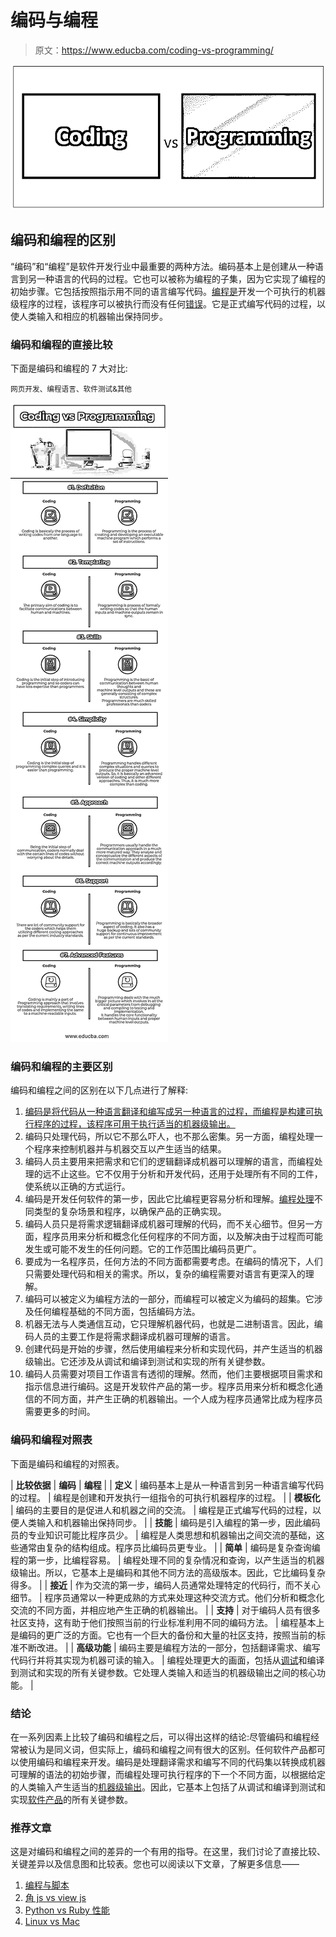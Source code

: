 # 编码与编程

> 原文：<https://www.educba.com/coding-vs-programming/>

![Coding vs Programming](img/92c753d72cb118f01c91fedfbddef6d6.png)



## 编码和编程的区别

“编码”和“编程”是软件开发行业中最重要的两种方法。编码基本上是创建从一种语言到另一种语言的代码的过程。它也可以被称为编程的子集，因为它实现了编程的初始步骤。它包括按照指示用不同的语言编写代码。[编程是](https://www.educba.com/what-is-a-programming-language/)开发一个可执行的机器级程序的过程，该程序可以被执行而没有任何[错误](https://www.educba.com/errors-in-website/)。它是正式编写代码的过程，以使人类输入和相应的机器输出保持同步。

### 编码和编程的直接比较

下面是编码和编程的 7 大对比:

<small>网页开发、编程语言、软件测试&其他</small>

![Coding vs Programming Infographics](img/f5f7ddf8231f8d95e5165fee9c2b5363.png)



### 编码和编程的主要区别

编码和编程之间的区别在以下几点进行了解释:

1.  [编码是将代码从一种语言翻译和编写成另一种语言的过程，而编程是构建可执行程序的过程，该程序可用于执行适当的机器级输出。](https://www.educba.com/what-is-coding/)
2.  编码只处理代码，所以它不那么吓人，也不那么密集。另一方面，编程处理一个程序来控制机器并与机器交互以产生适当的结果。
3.  编码人员主要用来把需求和它们的逻辑翻译成机器可以理解的语言，而编程处理的远不止这些。它不仅用于分析和开发代码，还用于处理所有不同的工件，使系统以正确的方式运行。
4.  编码是开发任何软件的第一步，因此它比编程更容易分析和理解。[编程处理](https://www.educba.com/concepts-of-programming-languages/)不同类型的复杂场景和程序，以确保产品的正确实现。
5.  编码人员只是将需求逻辑翻译成机器可理解的代码，而不关心细节。但另一方面，程序员用来分析和概念化任何程序的不同方面，以及解决由于过程而可能发生或可能不发生的任何问题。它的工作范围比编码员更广。
6.  要成为一名程序员，任何方法的不同方面都需要考虑。在编码的情况下，人们只需要处理代码和相关的需求。所以，复杂的编程需要对语言有更深入的理解。
7.  编码可以被定义为编程方法的一部分，而编程可以被定义为编码的超集。它涉及任何编程基础的不同方面，包括编码方法。
8.  机器无法与人类通信互动，它只理解机器代码，也就是二进制语言。因此，编码人员的主要工作是将需求翻译成机器可理解的语言。
9.  创建代码是开始的步骤，然后使用编程来分析和实现代码，并产生适当的机器级输出。它还涉及从调试和编译到测试和实现的所有关键参数。
10.  编码人员需要对项目工作语言有透彻的理解。然而，他们主要根据项目需求和指示信息进行编码。这是开发软件产品的第一步。程序员用来分析和概念化通信的不同方面，并产生正确的机器输出。一个人成为程序员通常比成为程序员需要更多的时间。

### 编码和编程对照表

下面是编码和编程的对照表。

| **比较依据** | **编码** | **编程** |
| **定义** | 编码基本上是从一种语言到另一种语言编写代码的过程。 | 编程是创建和开发执行一组指令的可执行机器程序的过程。 |
| **模板化** | 编码的主要目的是促进人和机器之间的交流。 | 编程是正式编写代码的过程，以便人类输入和机器输出保持同步。 |
| **技能** | 编码是引入编程的第一步，因此编码员的专业知识可能比程序员少。 | 编程是人类思想和机器输出之间交流的基础，这些通常由复杂的结构组成。程序员比编码员更专业。 |
| **简单** | 编码是复杂查询编程的第一步，比编程容易。 | 编程处理不同的复杂情况和查询，以产生适当的机器级输出。所以，它基本上是编码和其他不同方法的高级版本。因此，它比编码复杂得多。 |
| **接近** | 作为交流的第一步，编码人员通常处理特定的代码行，而不关心细节。 | 程序员通常以一种更成熟的方式来处理这种交流方式。他们分析和概念化交流的不同方面，并相应地产生正确的机器输出。 |
| **支持** | 对于编码人员有很多社区支持，这有助于他们按照当前的行业标准利用不同的编码方法。 | 编程基本上是编码的更广泛的方面。它也有一个巨大的备份和大量的社区支持，按照当前的标准不断改进。 |
| **高级功能** | 编码主要是编程方法的一部分，包括翻译需求、编写代码行并将其实现为机器可读的输入。 | 编程处理更大的画面，包括从[调试](https://www.educba.com/what-is-debugging/)和编译到测试和实现的所有关键参数。它处理人类输入和适当的机器级输出之间的核心功能。 |

### 结论

在一系列因素上比较了编码和编程之后，可以得出这样的结论:尽管编码和编程经常被认为是同义词，但实际上，编码和编程之间有很大的区别。任何软件产品都可以使用编码和编程来开发。编码是处理翻译需求和编写不同的代码集以转换成机器可理解的语法的初始步骤，而编程处理可执行程序的下一个不同方面，以根据给定的人类输入产生适当的[机器级输出](https://www.educba.com/careers-in-machine-learning/)。因此，它基本上包括了从调试和编译到测试和实现[软件产品](https://www.educba.com/software-development-vs-web-development/)的所有关键参数。

### 推荐文章

这是对编码和编程之间的差异的一个有用的指导。在这里，我们讨论了直接比较、关键差异以及信息图和比较表。您也可以阅读以下文章，了解更多信息——

1.  [编程与脚本](https://www.educba.com/programming-vs-scripting/)
2.  [角 js vs view js](https://www.educba.com/angular-js-vs-vue-js/)
3.  [Python vs Ruby 性能](https://www.educba.com/python-vs-ruby-performance/)
4.  [Linux vs Mac](https://www.educba.com/linux-vs-mac/)





